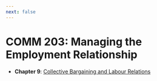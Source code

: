 ```yaml
---
next: false
---
```


# COMM 203: Managing the Employment Relationship

* **Chapter 9**: [Collective Bargaining and Labour Relations](./09-collective-bargaining/)